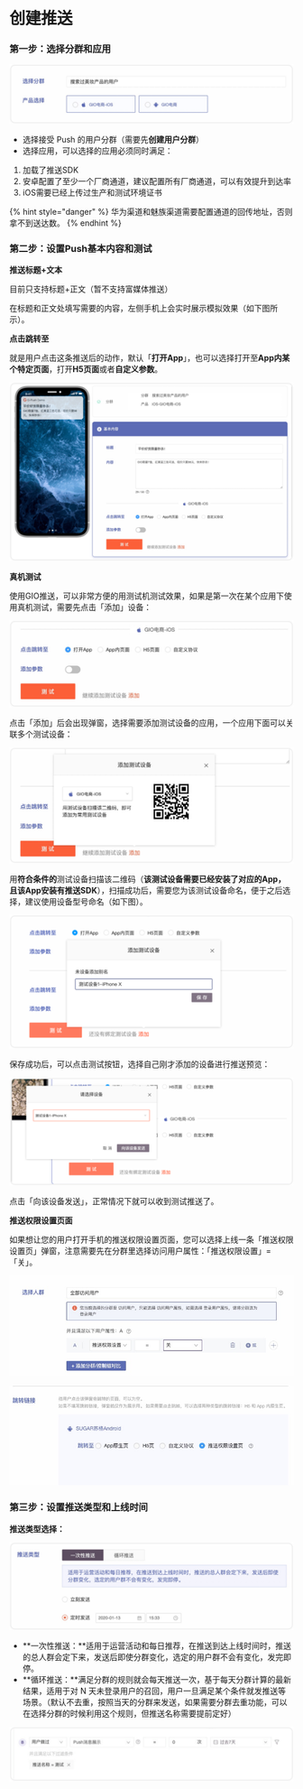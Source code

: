 # 创建推送

### 第一步：选择分群和应用

![](../../.gitbook/assets/push-fen-qun.png)

* 选择接受 Push 的用户分群（需要先**创建用户分群**）
* 选择应用，可以选择的应用必须同时满足：

1. 加载了推送SDK
2. 安卓配置了至少一个厂商通道，建议配置所有厂商通道，可以有效提升到达率
3. iOS需要已经上传过生产和测试环境证书

{% hint style="danger" %}
华为渠道和魅族渠道需要配置通道的回传地址，否则拿不到送达数。
{% endhint %}

### 第二步：设置Push基本内容和测试

**推送标题+文本**

目前只支持标题+正文（暂不支持富媒体推送）

在标题和正文处填写需要的内容，左侧手机上会实时展示模拟效果（如下图所示）。

**点击跳转至**

就是用户点击这条推送后的动作，默认「**打开App**」，也可以选择打开至**App内某个特定页面**，打开**H5页面**或者**自定义参数**。

![](../../.gitbook/assets/push-xiao-xi.png)

**真机测试**

使用GIO推送，可以非常方便的用测试机测试效果，如果是第一次在某个应用下使用真机测试，需要先点击「添加」设备：

![](../../.gitbook/assets/zhen-ji-ce-shi.png)

点击「添加」后会出现弹窗，选择需要添加测试设备的应用，一个应用下面可以关联多个测试设备：

![](../../.gitbook/assets/tian-jia-ji-qi.png)

用**符合条件的**测试设备扫描该二维码（**该测试设备需要已经安装了对应的App，且该App安装有推送SDK**），扫描成功后，需要您为该测试设备命名，便于之后选择，建议使用设备型号命名（如下图）。

![](../../.gitbook/assets/bao-cun-ji-qi.png)

保存成功后，可以点击测试按钮，选择自己刚才添加的设备进行推送预览：

![](../../.gitbook/assets/fa-song-xiao-xi.png)

点击「向该设备发送」，正常情况下就可以收到测试推送了。

**推送权限设置页面**

如果想让您的用户打开手机的推送权限设置页面，您可以选择上线一条「推送权限设置页」弹窗，注意需要先在分群里选择访问用户属性：「推送权限设置」=「关」。

![](../../.gitbook/assets/image%20%2880%29.png)

![](../../.gitbook/assets/image%20%28180%29.png)

### 第三步：设置推送类型和上线时间

**推送类型选择：**

![](../../.gitbook/assets/tui-song-lei-xing.png)

* **一次性推送：**适用于运营活动和每日推荐，在推送到达上线时间时，推送的总人群会定下来，发送后即使分群变化，选定的用户群不会有变化，发完即停。
* **循环推送：**满足分群的规则就会每天推送一次，基于每天分群计算的最新结果，适用于对 N 天未登录用户的召回，用户一旦满足某个条件就发推送等场景。（默认不去重，按照当天的分群来发送，如果需要分群去重功能，可以在选择分群的时候利用这个规则，但推送名称需要提前定好）

![](../../.gitbook/assets/fen-qun.png)

